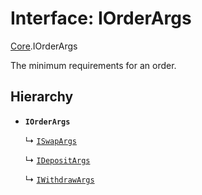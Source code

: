 # Interface: IOrderArgs

[Core](../modules/Core.md).IOrderArgs

The minimum requirements for an order.

## Hierarchy

- **`IOrderArgs`**

  ↳ [`ISwapArgs`](Core.ISwapArgs.md)

  ↳ [`IDepositArgs`](Core.IDepositArgs.md)

  ↳ [`IWithdrawArgs`](Core.IWithdrawArgs.md)
